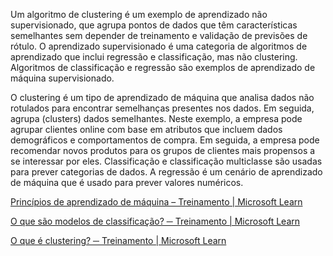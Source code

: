 Um algoritmo de clustering é um exemplo de aprendizado não supervisionado, que agrupa pontos de dados que têm características semelhantes sem depender de treinamento e validação de previsões de rótulo. O aprendizado supervisionado é uma categoria de algoritmos de aprendizado que inclui regressão e classificação, mas não clustering. Algoritmos de classificação e regressão são exemplos de aprendizado de máquina supervisionado.

O clustering é um tipo de aprendizado de máquina que analisa dados não rotulados para encontrar semelhanças presentes nos dados. Em seguida, agrupa (clusters) dados semelhantes. Neste exemplo, a empresa pode agrupar clientes online com base em atributos que incluem dados demográficos e comportamentos de compra. Em seguida, a empresa pode recomendar novos produtos para os grupos de clientes mais propensos a se interessar por eles. Classificação e classificação multiclasse são usadas para prever categorias de dados. A regressão é um cenário de aprendizado de máquina que é usado para prever valores numéricos.

[Princípios de aprendizado de máquina – Treinamento | Microsoft Learn](https://learn.microsoft.com/training/modules/fundamentals-machine-learning/)

[O que são modelos de classificação? ─ Treinamento | Microsoft Learn](https://learn.microsoft.com/training/modules/understand-classification-machine-learning/2-what-is-classification)

[O que é clustering? ─ Treinamento | Microsoft Learn](https://learn.microsoft.com/training/modules/train-evaluate-cluster-models/2-what-is-clustering)

